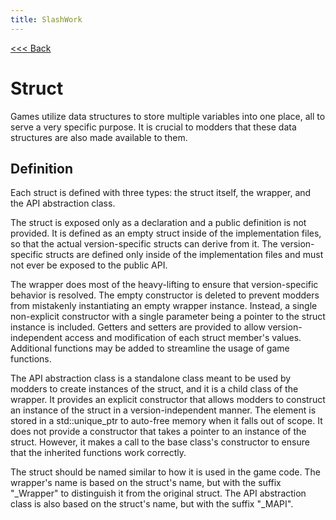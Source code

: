 ```yaml
---
title: SlashWork
---
```

[<<< Back](../)
# Struct
Games utilize data structures to store multiple variables into one place, all to serve a very specific purpose. It is crucial to modders that these data structures are also made available to them.

## Definition
Each struct is defined with three types: the struct itself, the wrapper, and the API abstraction class.

The struct is exposed only as a declaration and a public definition is not provided. It is defined as an empty struct inside of the implementation files, so that the actual version-specific structs can derive from it. The version-specific structs are defined only inside of the implementation files and must not ever be exposed to the public API.

The wrapper does most of the heavy-lifting to ensure that version-specific behavior is resolved. The empty constructor is deleted to prevent modders from mistakenly instantiating an empty wrapper instance. Instead, a single non-explicit constructor with a single parameter being a pointer to the struct instance is included. Getters and setters are provided to allow version-independent access and modification of each struct member's values. Additional functions may be added to streamline the usage of game functions.

The API abstraction class is a standalone class meant to be used by modders to create instances of the struct, and it is a child class of the wrapper. It provides an explicit constructor that allows modders to construct an instance of the struct in a version-independent manner. The element is stored in a std::unique_ptr to auto-free memory when it falls out of scope. It does not provide a constructor that takes a pointer to an instance of the struct. However, it makes a call to the base class's constructor to ensure that the inherited functions work correctly.

The struct should be named similar to how it is used in the game code. The wrapper's name is based on the struct's name, but with the suffix "\_Wrapper" to distinguish it from the original struct. The API abstraction class is also based on the struct's name, but with the suffix "\_MAPI".
